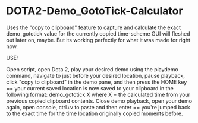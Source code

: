 # DOTA2-Demo_GotoTick-Calculator
Uses the "copy to clipboard" feature to capture and calculate the exact demo_gototick value for the currently copied time-scheme
GUI will fleshed out later on, maybe. But its working perfectly for what it was made for right now.


USE:

Open script, open Dota 2, play your desired demo using the playdemo command, navigate to just before your desired location, pause playback, click "copy to clipboard" in the demo pane, and then press the HOME key == your current saved location is now saved to your clipboard in the following format:  demo_gototick X     where X = the calculated time from your previous copied clipboard contents.  Close demo playback, open your demo again, open console, ctrl+v to paste and then enter == you're jumped back to the exact time for the time location originally copied moments before.
